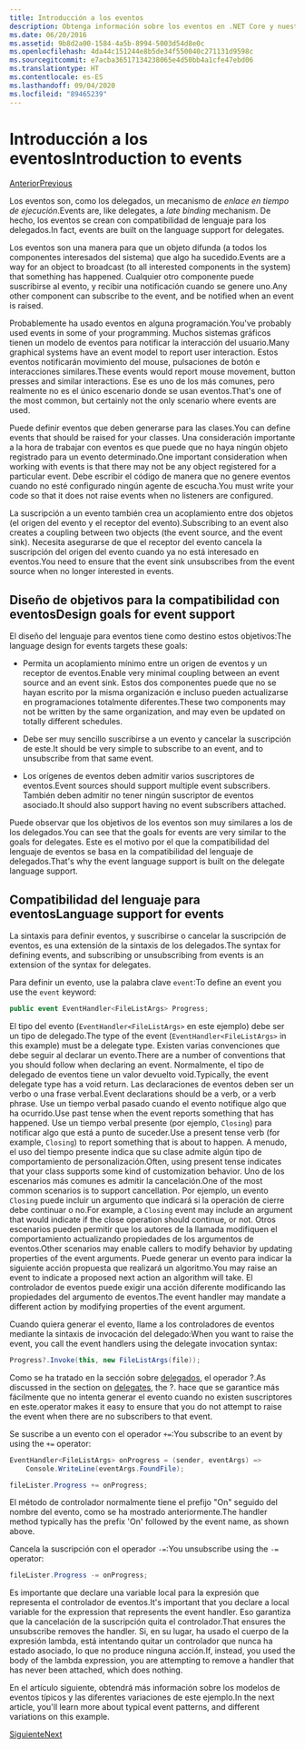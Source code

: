 ```yaml
---
title: Introducción a los eventos
description: Obtenga información sobre los eventos en .NET Core y nuestros objetivos de diseño del lenguaje para los eventos en esta introducción.
ms.date: 06/20/2016
ms.assetid: 9b8d2a00-1584-4a5b-8994-5003d54d8e0c
ms.openlocfilehash: 4da44c151244e8b5de34f550040c271131d9598c
ms.sourcegitcommit: e7acba36517134238065e4d50bb4a1cfe47ebd06
ms.translationtype: HT
ms.contentlocale: es-ES
ms.lasthandoff: 09/04/2020
ms.locfileid: "89465239"
---
```

# <a name="introduction-to-events"></a><span data-ttu-id="c4ca5-103">Introducción a los eventos</span><span class="sxs-lookup"><span data-stu-id="c4ca5-103">Introduction to events</span></span>

[<span data-ttu-id="c4ca5-104">Anterior</span><span class="sxs-lookup"><span data-stu-id="c4ca5-104">Previous</span></span>](delegates-patterns.md)

<span data-ttu-id="c4ca5-105">Los eventos son, como los delegados, un mecanismo de *enlace en tiempo de ejecución*.</span><span class="sxs-lookup"><span data-stu-id="c4ca5-105">Events are, like delegates, a *late binding* mechanism.</span></span> <span data-ttu-id="c4ca5-106">De hecho, los eventos se crean con compatibilidad de lenguaje para los delegados.</span><span class="sxs-lookup"><span data-stu-id="c4ca5-106">In fact, events are built on the language support for delegates.</span></span>

<span data-ttu-id="c4ca5-107">Los eventos son una manera para que un objeto difunda (a todos los componentes interesados del sistema) que algo ha sucedido.</span><span class="sxs-lookup"><span data-stu-id="c4ca5-107">Events are a way for an object to broadcast (to all interested components in the system) that something has happened.</span></span> <span data-ttu-id="c4ca5-108">Cualquier otro componente puede suscribirse al evento, y recibir una notificación cuando se genere uno.</span><span class="sxs-lookup"><span data-stu-id="c4ca5-108">Any other component can subscribe to the event, and be notified when an event is raised.</span></span>

<span data-ttu-id="c4ca5-109">Probablemente ha usado eventos en alguna programación.</span><span class="sxs-lookup"><span data-stu-id="c4ca5-109">You've probably used events in some of your programming.</span></span> <span data-ttu-id="c4ca5-110">Muchos sistemas gráficos tienen un modelo de eventos para notificar la interacción del usuario.</span><span class="sxs-lookup"><span data-stu-id="c4ca5-110">Many graphical systems have an event model to report user interaction.</span></span> <span data-ttu-id="c4ca5-111">Estos eventos notificarán movimiento del mouse, pulsaciones de botón e interacciones similares.</span><span class="sxs-lookup"><span data-stu-id="c4ca5-111">These events would report mouse movement, button presses and similar interactions.</span></span> <span data-ttu-id="c4ca5-112">Ese es uno de los más comunes, pero realmente no es el único escenario donde se usan eventos.</span><span class="sxs-lookup"><span data-stu-id="c4ca5-112">That's one of the most common, but certainly not the only scenario where events are used.</span></span>

<span data-ttu-id="c4ca5-113">Puede definir eventos que deben generarse para las clases.</span><span class="sxs-lookup"><span data-stu-id="c4ca5-113">You can define events that should be raised for your classes.</span></span> <span data-ttu-id="c4ca5-114">Una consideración importante a la hora de trabajar con eventos es que puede que no haya ningún objeto registrado para un evento determinado.</span><span class="sxs-lookup"><span data-stu-id="c4ca5-114">One important consideration when working with events is that there may not be any object registered for a particular event.</span></span> <span data-ttu-id="c4ca5-115">Debe escribir el código de manera que no genere eventos cuando no esté configurado ningún agente de escucha.</span><span class="sxs-lookup"><span data-stu-id="c4ca5-115">You must write your code so that it does not raise events when no listeners are configured.</span></span>

<span data-ttu-id="c4ca5-116">La suscripción a un evento también crea un acoplamiento entre dos objetos (el origen del evento y el receptor del evento).</span><span class="sxs-lookup"><span data-stu-id="c4ca5-116">Subscribing to an event also creates a coupling between two objects (the event source, and the event sink).</span></span> <span data-ttu-id="c4ca5-117">Necesita asegurarse de que el receptor del evento cancela la suscripción del origen del evento cuando ya no está interesado en eventos.</span><span class="sxs-lookup"><span data-stu-id="c4ca5-117">You need to ensure that the event sink unsubscribes from the event source when no longer interested in events.</span></span>

## <a name="design-goals-for-event-support"></a><span data-ttu-id="c4ca5-118">Diseño de objetivos para la compatibilidad con eventos</span><span class="sxs-lookup"><span data-stu-id="c4ca5-118">Design goals for event support</span></span>

<span data-ttu-id="c4ca5-119">El diseño del lenguaje para eventos tiene como destino estos objetivos:</span><span class="sxs-lookup"><span data-stu-id="c4ca5-119">The language design for events targets these goals:</span></span>

- <span data-ttu-id="c4ca5-120">Permita un acoplamiento mínimo entre un origen de eventos y un receptor de eventos.</span><span class="sxs-lookup"><span data-stu-id="c4ca5-120">Enable very minimal coupling between an event source and an event sink.</span></span> <span data-ttu-id="c4ca5-121">Estos dos componentes puede que no se hayan escrito por la misma organización e incluso pueden actualizarse en programaciones totalmente diferentes.</span><span class="sxs-lookup"><span data-stu-id="c4ca5-121">These two components may not be written by the same organization, and may even be updated on totally different schedules.</span></span>

- <span data-ttu-id="c4ca5-122">Debe ser muy sencillo suscribirse a un evento y cancelar la suscripción de este.</span><span class="sxs-lookup"><span data-stu-id="c4ca5-122">It should be very simple to subscribe to an event, and to unsubscribe from that same event.</span></span>

- <span data-ttu-id="c4ca5-123">Los orígenes de eventos deben admitir varios suscriptores de eventos.</span><span class="sxs-lookup"><span data-stu-id="c4ca5-123">Event sources should support multiple event subscribers.</span></span> <span data-ttu-id="c4ca5-124">También deben admitir no tener ningún suscriptor de eventos asociado.</span><span class="sxs-lookup"><span data-stu-id="c4ca5-124">It should also support having no event subscribers attached.</span></span>

<span data-ttu-id="c4ca5-125">Puede observar que los objetivos de los eventos son muy similares a los de los delegados.</span><span class="sxs-lookup"><span data-stu-id="c4ca5-125">You can see that the goals for events are very similar to the goals for delegates.</span></span>
<span data-ttu-id="c4ca5-126">Este es el motivo por el que la compatibilidad del lenguaje de eventos se basa en la compatibilidad del lenguaje de delegados.</span><span class="sxs-lookup"><span data-stu-id="c4ca5-126">That's why the event language support is built on the delegate language support.</span></span>

## <a name="language-support-for-events"></a><span data-ttu-id="c4ca5-127">Compatibilidad del lenguaje para eventos</span><span class="sxs-lookup"><span data-stu-id="c4ca5-127">Language support for events</span></span>

<span data-ttu-id="c4ca5-128">La sintaxis para definir eventos, y suscribirse o cancelar la suscripción de eventos, es una extensión de la sintaxis de los delegados.</span><span class="sxs-lookup"><span data-stu-id="c4ca5-128">The syntax for defining events, and subscribing or unsubscribing from events is an extension of the syntax for delegates.</span></span>

<span data-ttu-id="c4ca5-129">Para definir un evento, use la palabra clave `event`:</span><span class="sxs-lookup"><span data-stu-id="c4ca5-129">To define an event you use the `event` keyword:</span></span>

```csharp
public event EventHandler<FileListArgs> Progress;
```

<span data-ttu-id="c4ca5-130">El tipo del evento (`EventHandler<FileListArgs>` en este ejemplo) debe ser un tipo de delegado.</span><span class="sxs-lookup"><span data-stu-id="c4ca5-130">The type of the event (`EventHandler<FileListArgs>` in this example) must be a delegate type.</span></span> <span data-ttu-id="c4ca5-131">Existen varias convenciones que debe seguir al declarar un evento.</span><span class="sxs-lookup"><span data-stu-id="c4ca5-131">There are a number of conventions that you should follow when declaring an event.</span></span> <span data-ttu-id="c4ca5-132">Normalmente, el tipo de delegado de eventos tiene un valor devuelto void.</span><span class="sxs-lookup"><span data-stu-id="c4ca5-132">Typically, the event delegate type has a void return.</span></span>
<span data-ttu-id="c4ca5-133">Las declaraciones de eventos deben ser un verbo o una frase verbal.</span><span class="sxs-lookup"><span data-stu-id="c4ca5-133">Event declarations should be a verb, or a verb phrase.</span></span>
<span data-ttu-id="c4ca5-134">Use un tiempo verbal pasado cuando el evento notifique algo que ha ocurrido.</span><span class="sxs-lookup"><span data-stu-id="c4ca5-134">Use past tense when the event reports something that has happened.</span></span> <span data-ttu-id="c4ca5-135">Use un tiempo verbal presente (por ejemplo, `Closing`) para notificar algo que está a punto de suceder.</span><span class="sxs-lookup"><span data-stu-id="c4ca5-135">Use a present tense verb (for example, `Closing`) to report something that is about to happen.</span></span> <span data-ttu-id="c4ca5-136">A menudo, el uso del tiempo presente indica que su clase admite algún tipo de comportamiento de personalización.</span><span class="sxs-lookup"><span data-stu-id="c4ca5-136">Often, using present tense indicates that your class supports some kind of customization behavior.</span></span> <span data-ttu-id="c4ca5-137">Uno de los escenarios más comunes es admitir la cancelación.</span><span class="sxs-lookup"><span data-stu-id="c4ca5-137">One of the most common scenarios is to support cancellation.</span></span> <span data-ttu-id="c4ca5-138">Por ejemplo, un evento `Closing` puede incluir un argumento que indicará si la operación de cierre debe continuar o no.</span><span class="sxs-lookup"><span data-stu-id="c4ca5-138">For example, a `Closing` event may include an argument that would indicate if the close operation should continue, or not.</span></span>  <span data-ttu-id="c4ca5-139">Otros escenarios pueden permitir que los autores de la llamada modifiquen el comportamiento actualizando propiedades de los argumentos de eventos.</span><span class="sxs-lookup"><span data-stu-id="c4ca5-139">Other scenarios may enable callers to modify behavior by updating properties of the event arguments.</span></span> <span data-ttu-id="c4ca5-140">Puede generar un evento para indicar la siguiente acción propuesta que realizará un algoritmo.</span><span class="sxs-lookup"><span data-stu-id="c4ca5-140">You may raise an event to indicate a proposed next action an algorithm will take.</span></span> <span data-ttu-id="c4ca5-141">El controlador de eventos puede exigir una acción diferente modificando las propiedades del argumento de eventos.</span><span class="sxs-lookup"><span data-stu-id="c4ca5-141">The event handler may mandate a different action by modifying  properties of the event argument.</span></span>

<span data-ttu-id="c4ca5-142">Cuando quiera generar el evento, llame a los controladores de eventos mediante la sintaxis de invocación del delegado:</span><span class="sxs-lookup"><span data-stu-id="c4ca5-142">When you want to raise the event, you call the event handlers using the delegate invocation syntax:</span></span>

```csharp
Progress?.Invoke(this, new FileListArgs(file));
```

<span data-ttu-id="c4ca5-143">Como se ha tratado en la sección sobre [delegados](delegates-patterns.md), el operador ?.</span><span class="sxs-lookup"><span data-stu-id="c4ca5-143">As discussed in the section on [delegates](delegates-patterns.md), the ?.</span></span>
<span data-ttu-id="c4ca5-144">hace que se garantice más fácilmente que no intenta generar el evento cuando no existen suscriptores en este.</span><span class="sxs-lookup"><span data-stu-id="c4ca5-144">operator makes it easy to ensure that you do not attempt to raise the event when there are no subscribers to that event.</span></span>

<span data-ttu-id="c4ca5-145">Se suscribe a un evento con el operador `+=`:</span><span class="sxs-lookup"><span data-stu-id="c4ca5-145">You subscribe to an event by using the `+=` operator:</span></span>

```csharp
EventHandler<FileListArgs> onProgress = (sender, eventArgs) =>
    Console.WriteLine(eventArgs.FoundFile);

fileLister.Progress += onProgress;
```

<span data-ttu-id="c4ca5-146">El método de controlador normalmente tiene el prefijo "On" seguido del nombre del evento, como se ha mostrado anteriormente.</span><span class="sxs-lookup"><span data-stu-id="c4ca5-146">The handler method typically has the prefix 'On' followed by the event name, as shown above.</span></span>

<span data-ttu-id="c4ca5-147">Cancela la suscripción con el operador `-=`:</span><span class="sxs-lookup"><span data-stu-id="c4ca5-147">You unsubscribe using the `-=` operator:</span></span>

```csharp
fileLister.Progress -= onProgress;
```

<span data-ttu-id="c4ca5-148">Es importante que declare una variable local para la expresión que representa el controlador de eventos.</span><span class="sxs-lookup"><span data-stu-id="c4ca5-148">It's important that you declare a local variable for the expression that represents the event handler.</span></span> <span data-ttu-id="c4ca5-149">Eso garantiza que la cancelación de la suscripción quita el controlador.</span><span class="sxs-lookup"><span data-stu-id="c4ca5-149">That ensures the unsubscribe removes the handler.</span></span>
<span data-ttu-id="c4ca5-150">Si, en su lugar, ha usado el cuerpo de la expresión lambda, está intentando quitar un controlador que nunca ha estado asociado, lo que no produce ninguna acción.</span><span class="sxs-lookup"><span data-stu-id="c4ca5-150">If, instead, you used the body of the lambda expression, you are attempting to remove a handler that has never been attached, which does nothing.</span></span>

<span data-ttu-id="c4ca5-151">En el artículo siguiente, obtendrá más información sobre los modelos de eventos típicos y las diferentes variaciones de este ejemplo.</span><span class="sxs-lookup"><span data-stu-id="c4ca5-151">In the next article, you'll learn more about typical event patterns, and different variations on this example.</span></span>

[<span data-ttu-id="c4ca5-152">Siguiente</span><span class="sxs-lookup"><span data-stu-id="c4ca5-152">Next</span></span>](event-pattern.md)
